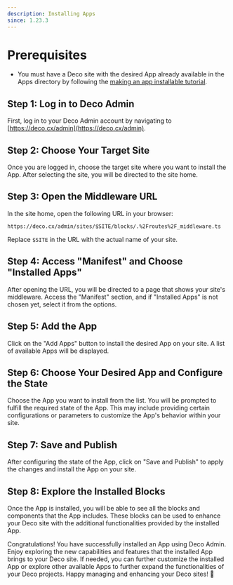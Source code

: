 ```yaml
---
description: Installing Apps
since: 1.23.3
---
```


# Prerequisites

- You must have a Deco site with the desired App already available in the Apps directory by following the [making an app installable tutorial](/docs/en/developing/making-an-app-installable).

## Step 1: Log in to Deco Admin

First, log in to your Deco Admin account by navigating to [https://deco.cx/admin](https://deco.cx/admin).

## Step 2: Choose Your Target Site

Once you are logged in, choose the target site where you want to install the App. After selecting the site, you will be directed to the site home.

## Step 3: Open the Middleware URL

In the site home, open the following URL in your browser:

```
https://deco.cx/admin/sites/$SITE/blocks/.%2Froutes%2F_middleware.ts
```

Replace `$SITE` in the URL with the actual name of your site.

## Step 4: Access "Manifest" and Choose "Installed Apps"

After opening the URL, you will be directed to a page that shows your site's middleware. Access the "Manifest" section, and if "Installed Apps" is not chosen yet, select it from the options.

## Step 5: Add the App

Click on the "Add Apps" button to install the desired App on your site. A list of available Apps will be displayed.

## Step 6: Choose Your Desired App and Configure the State

Choose the App you want to install from the list. You will be prompted to fulfill the required state of the App. This may include providing certain configurations or parameters to customize the App's behavior within your site.

## Step 7: Save and Publish

After configuring the state of the App, click on "Save and Publish" to apply the changes and install the App on your site.

## Step 8: Explore the Installed Blocks

Once the App is installed, you will be able to see all the blocks and components that the App includes. These blocks can be used to enhance your Deco site with the additional functionalities provided by the installed App.

Congratulations! You have successfully installed an App using Deco Admin. Enjoy exploring the new capabilities and features that the installed App brings to your Deco site. If needed, you can further customize the installed App or explore other available Apps to further expand the functionalities of your Deco projects. Happy managing and enhancing your Deco sites! 🚀
